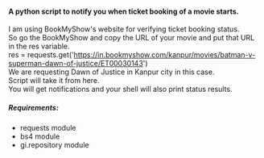 #### A python script to  notify you when ticket booking of a movie starts.  
I am using BookMyShow's website for verifying ticket booking status.  
So go the BookMyShow and copy the URL of your movie and put that URL  
in the res variable.   
res = requests.get('https://in.bookmyshow.com/kanpur/movies/batman-v-superman-dawn-of-justice/ET00030143')  
We are requesting Dawn of Justice in Kanpur city in this case.  
Script will take it from here.  
You will get notifications and your shell will also print status results.

##### Requirements:
* requests module
* bs4 module
* gi.repository module
